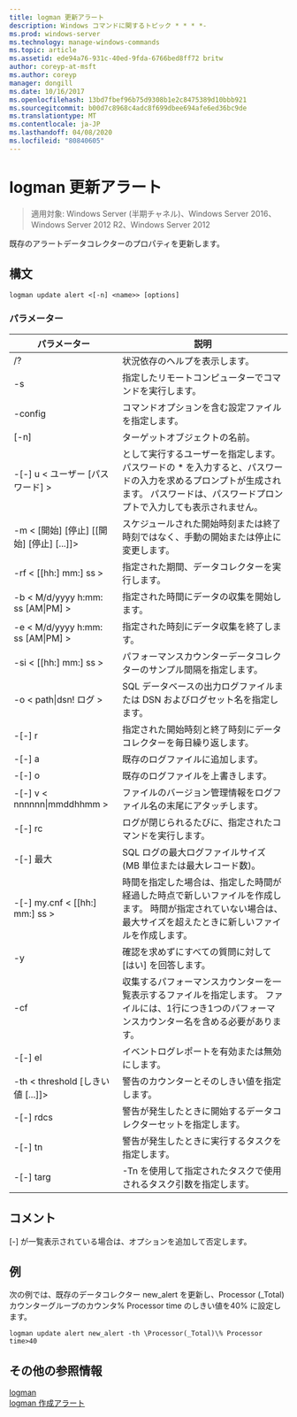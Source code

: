 ```yaml
---
title: logman 更新アラート
description: Windows コマンドに関するトピック * * * *-
ms.prod: windows-server
ms.technology: manage-windows-commands
ms.topic: article
ms.assetid: ede94a76-931c-40ed-9fda-6766bed8ff72 britw
author: coreyp-at-msft
ms.author: coreyp
manager: dongill
ms.date: 10/16/2017
ms.openlocfilehash: 13bd7fbef96b75d9308b1e2c8475389d10bbb921
ms.sourcegitcommit: b00d7c8968c4adc8f699dbee694afe6ed36bc9de
ms.translationtype: MT
ms.contentlocale: ja-JP
ms.lasthandoff: 04/08/2020
ms.locfileid: "80840605"
---
```

# <a name="logman-update-alert"></a>logman 更新アラート

>適用対象: Windows Server (半期チャネル)、Windows Server 2016、Windows Server 2012 R2、Windows Server 2012

既存のアラートデータコレクターのプロパティを更新します。  

## <a name="syntax"></a>構文  
```  
logman update alert <[-n] <name>> [options]  
```  
### <a name="parameters"></a>パラメーター  

|                 パラメーター                  |                                                                               説明                                                                               |
|--------------------------------------------|-------------------------------------------------------------------------------------------------------------------------------------------------------------------------|
|                     /?                     |                                                                    状況依存のヘルプを表示します。                                                                     |
|             -s <computer name>             |                                                          指定したリモートコンピューターでコマンドを実行します。                                                          |
|              -config <value>               |                                                         コマンドオプションを含む設定ファイルを指定します。                                                         |
|                [-n] <name>                 |                                                                       ターゲットオブジェクトの名前。                                                                        |
|          -[-] u < ユーザー [パスワード] >           | として実行するユーザーを指定します。 パスワードの \* を入力すると、パスワードの入力を求めるプロンプトが生成されます。 パスワードは、パスワードプロンプトで入力しても表示されません。 |
| -m < [開始] [停止] [[開始] [停止] [...]]> |                                                スケジュールされた開始時刻または終了時刻ではなく、手動の開始または停止に変更します。                                                 |
|             -rf < [[hh:] mm:] ss >             |                                                        指定された期間、データコレクターを実行します。                                                         |
|     -b < M/d/yyyy h:mm: ss [AM&#124;PM] >      |                                                              指定された時間にデータの収集を開始します。                                                               |
|     -e < M/d/yyyy h:mm: ss [AM&#124;PM] >      |                                                               指定された時刻にデータ収集を終了します。                                                                |
|             -si < [[hh:] mm:] ss >             |                                                 パフォーマンスカウンターデータコレクターのサンプル間隔を指定します。                                                  |
|           -o < path&#124;dsn! ログ >           |                                              SQL データベースの出力ログファイルまたは DSN およびログセット名を指定します。                                               |
|                   -[-] r                    |                                                  指定された開始時刻と終了時刻にデータコレクターを毎日繰り返します。                                                  |
|                   -[-] a                    |                                                                     既存のログファイルに追加します。                                                                     |
|                   -[-] o                   |                                                                     既存のログファイルを上書きします。                                                                     |
|        -[-] v < nnnnnn&#124;mmddhhmm >        |                                                   ファイルのバージョン管理情報をログファイル名の末尾にアタッチします。                                                   |
|               -[-] rc <task>                |                                                         ログが閉じられるたびに、指定されたコマンドを実行します。                                                          |
|              -[-] 最大 <value>               |                                                 SQL ログの最大ログファイルサイズ (MB 単位または最大レコード数)。                                                  |
|           -[-] my.cnf < [[hh:] mm:] ss >           |     時間を指定した場合は、指定した時間が経過した時点で新しいファイルを作成します。 時間が指定されていない場合は、最大サイズを超えたときに新しいファイルを作成します。     |
|                     -y                     |                                                             確認を求めずにすべての質問に対して [はい] を回答します。                                                              |
|               -cf <filename>               |                       収集するパフォーマンスカウンターを一覧表示するファイルを指定します。 ファイルには、1行につき1つのパフォーマンスカウンター名を含める必要があります。                        |
|                   -[-] el                   |                                                                イベントログレポートを有効または無効にします。                                                                 |
|     -th < threshold [しきい値 [...]]>      |                                                        警告のカウンターとそのしきい値を指定します。                                                        |
|              -[-] rdcs <name>               |                                                     警告が発生したときに開始するデータコレクターセットを指定します。                                                      |
|               -[-] tn <task>                |                                                             警告が発生したときに実行するタスクを指定します。                                                              |
|            -[-] targ <argument>             |                                               -Tn を使用して指定されたタスクで使用されるタスク引数を指定します。                                                |

## <a name="remarks"></a>コメント  
[-] が一覧表示されている場合は、オプションを追加して否定します。  
## <a name="examples"></a><a name=BKMK_examples></a>例  
次の例では、既存のデータコレクター new_alert を更新し、Processor (_Total) カウンターグループのカウンタ% Processor time のしきい値を40% に設定します。  
```  
logman update alert new_alert -th \Processor(_Total)\% Processor time>40  
```  
## <a name="additional-references"></a>その他の参照情報  
[logman](logman.md)  
[logman 作成アラート](logman-create-alert.md)  
